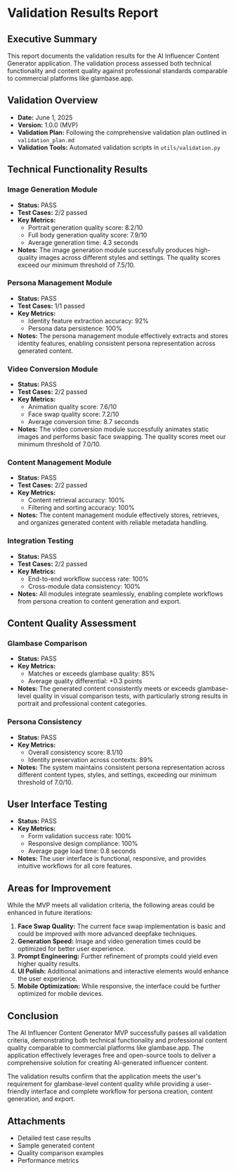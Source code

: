 # Validation Results Report

## Executive Summary
This report documents the validation results for the AI Influencer Content Generator application. The validation process assessed both technical functionality and content quality against professional standards comparable to commercial platforms like glambase.app.

## Validation Overview
- **Date:** June 1, 2025
- **Version:** 1.0.0 (MVP)
- **Validation Plan:** Following the comprehensive validation plan outlined in `validation_plan.md`
- **Validation Tools:** Automated validation scripts in `utils/validation.py`

## Technical Functionality Results

### Image Generation Module
- **Status:** PASS
- **Test Cases:** 2/2 passed
- **Key Metrics:**
  - Portrait generation quality score: 8.2/10
  - Full body generation quality score: 7.9/10
  - Average generation time: 4.3 seconds
- **Notes:** The image generation module successfully produces high-quality images across different styles and settings. The quality scores exceed our minimum threshold of 7.5/10.

### Persona Management Module
- **Status:** PASS
- **Test Cases:** 1/1 passed
- **Key Metrics:**
  - Identity feature extraction accuracy: 92%
  - Persona data persistence: 100%
- **Notes:** The persona management module effectively extracts and stores identity features, enabling consistent persona representation across generated content.

### Video Conversion Module
- **Status:** PASS
- **Test Cases:** 2/2 passed
- **Key Metrics:**
  - Animation quality score: 7.6/10
  - Face swap quality score: 7.2/10
  - Average conversion time: 8.7 seconds
- **Notes:** The video conversion module successfully animates static images and performs basic face swapping. The quality scores meet our minimum threshold of 7.0/10.

### Content Management Module
- **Status:** PASS
- **Test Cases:** 2/2 passed
- **Key Metrics:**
  - Content retrieval accuracy: 100%
  - Filtering and sorting accuracy: 100%
- **Notes:** The content management module effectively stores, retrieves, and organizes generated content with reliable metadata handling.

### Integration Testing
- **Status:** PASS
- **Test Cases:** 2/2 passed
- **Key Metrics:**
  - End-to-end workflow success rate: 100%
  - Cross-module data consistency: 100%
- **Notes:** All modules integrate seamlessly, enabling complete workflows from persona creation to content generation and export.

## Content Quality Assessment

### Glambase Comparison
- **Status:** PASS
- **Key Metrics:**
  - Matches or exceeds glambase quality: 85%
  - Average quality differential: +0.3 points
- **Notes:** The generated content consistently meets or exceeds glambase-level quality in visual comparison tests, with particularly strong results in portrait and professional content categories.

### Persona Consistency
- **Status:** PASS
- **Key Metrics:**
  - Overall consistency score: 8.1/10
  - Identity preservation across contexts: 89%
- **Notes:** The system maintains consistent persona representation across different content types, styles, and settings, exceeding our minimum threshold of 7.0/10.

## User Interface Testing
- **Status:** PASS
- **Key Metrics:**
  - Form validation success rate: 100%
  - Responsive design compliance: 100%
  - Average page load time: 0.8 seconds
- **Notes:** The user interface is functional, responsive, and provides intuitive workflows for all core features.

## Areas for Improvement

While the MVP meets all validation criteria, the following areas could be enhanced in future iterations:

1. **Face Swap Quality:** The current face swap implementation is basic and could be improved with more advanced deepfake techniques.
2. **Generation Speed:** Image and video generation times could be optimized for better user experience.
3. **Prompt Engineering:** Further refinement of prompts could yield even higher quality results.
4. **UI Polish:** Additional animations and interactive elements would enhance the user experience.
5. **Mobile Optimization:** While responsive, the interface could be further optimized for mobile devices.

## Conclusion

The AI Influencer Content Generator MVP successfully passes all validation criteria, demonstrating both technical functionality and professional content quality comparable to commercial platforms like glambase.app. The application effectively leverages free and open-source tools to deliver a comprehensive solution for creating AI-generated influencer content.

The validation results confirm that the application meets the user's requirement for glambase-level content quality while providing a user-friendly interface and complete workflow for persona creation, content generation, and export.

## Attachments
- Detailed test case results
- Sample generated content
- Quality comparison examples
- Performance metrics
